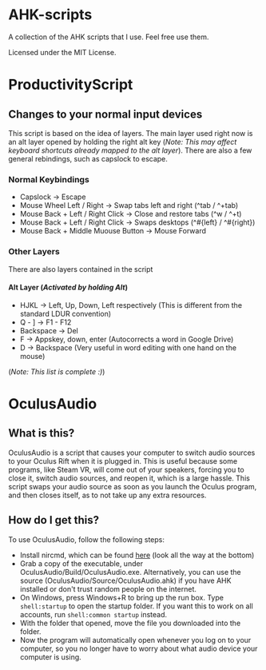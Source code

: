 # AHK-scripts
A collection of the AHK scripts that I use. Feel free use them.

Licensed under the MIT License.

# ProductivityScript

## Changes to your normal input devices
This script is based on the idea of layers. The main layer used right now is an alt layer opened by holding the right alt key (*Note: This may affect keyboard shortcuts already mapped to the alt layer*). There are also a few general rebindings, such as capslock to escape.

### Normal Keybindings
* Capslock -> Escape
* Mouse Wheel Left / Right -> Swap tabs left and right (^tab / ^+tab)
* Mouse Back + Left / Right Click -> Close and restore tabs (^w / ^+t)
* Mouse Back + Left / Right Click -> Swaps desktops (^#{left} / ^#{right})
* Mouse Back + Middle Muouse Button -> Mouse Forward

### Other Layers
There are also layers contained in the script

#### Alt Layer (*Activated by holding Alt*)
* HJKL -> Left, Up, Down, Left respectively (This is different from the standard LDUR convention)
* Q - ] -> F1 - F12
* Backspace -> Del
* F -> Appskey, down, enter (Autocorrects a word in Google Drive)
* D -> Backspace (Very useful in word editing with one hand on the mouse)

(*Note: This list is complete :)*)

# OculusAudio

## What is this?
OculusAudio is a script that causes your computer to switch audio sources to your Oculus Rift when it is plugged in. This is useful because some programs, like Steam VR, will come out of your speakers, forcing you to close it, switch audio sources, and reopen it, which is a large hassle. This script swaps your audio source as soon as you launch the Oculus program, and then closes itself, as to not take up any extra resources.

## How do I get this?
To use OculusAudio, follow the following steps:

* Install nircmd, which can be found [here](http://www.nirsoft.net/utils/nircmd.html) (look all the way at the bottom)
* Grab a copy of the executable, under OculusAudio/Build/OculusAudio.exe. Alternatively, you can use the source (OculusAudio/Source/OculusAudio.ahk) if you have AHK installed or don't trust random people on the internet.
* On Windows, press Windows+R to bring up the run box. Type `shell:startup` to open the startup folder. If you want this to work on all accounts, run `shell:common startup` instead.
* With the folder that opened, move the file you downloaded into the folder.
* Now the program will automatically open whenever you log on to your computer, so you no longer have to worry about what audio device your computer is using.
